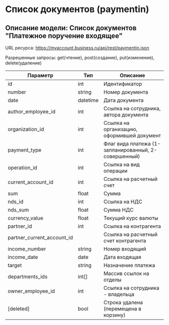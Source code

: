 # Список документов (paymentin)
## Описание модели: Cписок документов "Платежное поручение входящее"

URL ресурса: https://myaccount.business.ru/api/rest/paymentin.json

Разрешенные запросы: get(чтение), post(создание), put(изменение), delete(удаление)

|Параметр	|Тип	|Описание|
|-----------|-------|----------|
|id	    |int|Идентификатор
|number	|string	|			Номер документа
|date	|datetime|				Дата документа
|author_employee_id	|int|	Ссылка на сотрудника, автора документа
|organization_id	|int	|Ссылка на организацию, оформившей документ
|payment_type	|int	|	Флаг вида платежа (1-запланированный, 2-совершенный)
|operation_id	|int	|Ссылка на вид операции
|current_account_id	|int|	Ссылка на расчетный счет
|sum	|float	|Сумма
|nds_id	|int|	Ссылка на НДС
|nds_sum|	float|Сумма НДС
|currency_value	|float|	Текущий курс валюты
|partner_id	|int|	Ссылка на контрагента
|partner_current_account_id||Ссылка на расчетный счет контрагента
|income_number|string|Номер входящий
|income_date|date|Дата входящая
|target	|string|Назначение платежа
|departments_ids	|int[]|	Массив ссылок на отделы
|owner_employee_id	|int|Ссылка на сотрудника - владельца
|[deleted]	        |bool|Строка удалена (перемещена в корзину)
